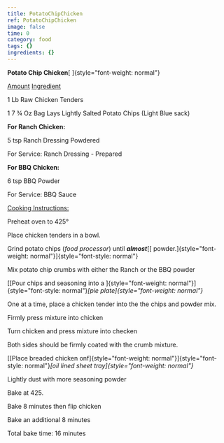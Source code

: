 ```yaml
---
title: PotatoChipChicken
ref: PotatoChipChicken
image: false
time: 0
category: food
tags: {}
ingredients: {}
---
```

**Potato Chip Chicken**[ ]{style="font-weight: normal"}


[Amount]() [Ingredient]()


1 Lb Raw Chicken Tenders

1 7 ¾ Oz Bag Lays Lightly Salted Potato Chips (Light Blue sack)


**For Ranch Chicken:**

5 tsp Ranch Dressing Powdered

For Service: Ranch Dressing - Prepared


**For BBQ Chicken:**

6 tsp BBQ Powder

For Service: BBQ Sauce


[Cooking Instructions:]()


Preheat oven to 425°


Place chicken tenders in a bowl.

Grind potato chips (*food processor*) until ***almost***[[
powder.]{style="font-weight: normal"}]{style="font-style: normal"}

Mix potato chip crumbs with either the Ranch or the BBQ powder


[[Pour chips and seasoning into a
]{style="font-weight: normal"}]{style="font-style: normal"}*[pie
plate]{style="font-weight: normal"}*

One at a time, place a chicken tender into the the chips and powder mix.

Firmly press mixture into chicken

Turn chicken and press mixture into checken

Both sides should be firmly coated with the crumb mixture.

[[Place breaded chicken
onf]{style="font-weight: normal"}]{style="font-style: normal"}*[oil
lined sheet tray]{style="font-weight: normal"}*

Lightly dust with more seasoning powder


Bake at 425.

Bake 8 minutes then flip chicken

Bake an additional 8 minutes

Total bake time: 16 minutes




